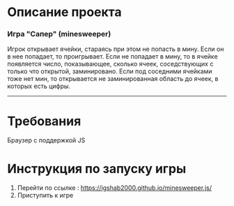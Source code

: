 # Описание проекта
### Игра "Сапер" (minesweeper)
Игрок открывает ячейки, стараясь при этом не попасть в мину. Если он в нее попадает, то проигрывает. Если не попадает в мину, то в ячейке появляется число, показывающее, сколько ячеек, соседствующих с только что открытой, заминировано. Если под соседними ячейками тоже нет мин, то открывается не заминированная область до ячеек, в которых есть цифры. 
* * *

# Требования
Браузер с поддержкой JS

# Инструкция по запуску игры
1. Перейти по ссылке : https://igshab2000.github.io/minesweeper.js/
2. Приступить к игре 